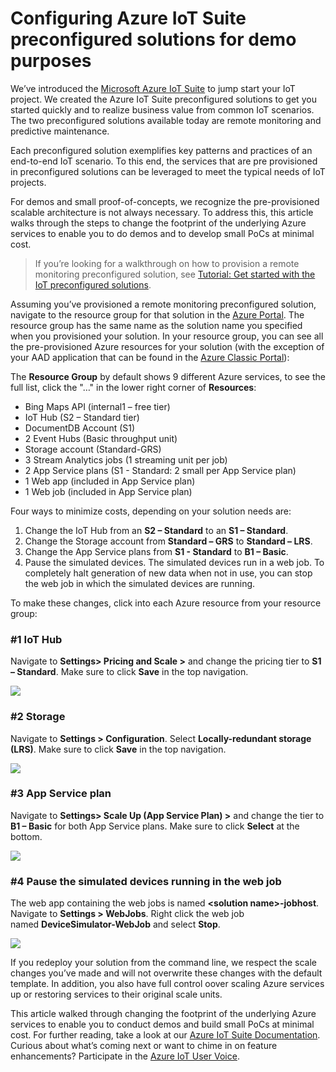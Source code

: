 # Configuring Azure IoT Suite preconfigured solutions for demo purposes

We’ve introduced the [Microsoft Azure IoT Suite] to jump start your IoT project. We created the Azure IoT Suite preconfigured solutions to get you started quickly and to realize business value from common IoT scenarios. The two preconfigured solutions available today are remote monitoring and predictive maintenance.

Each preconfigured solution exemplifies key patterns and practices of an end-to-end IoT scenario. To this end, the services that are pre provisioned in preconfigured solutions can be leveraged to meet the typical needs of IoT projects.

For demos and small proof-of-concepts, we recognize the pre-provisioned scalable architecture is not always necessary. To address this, this article walks through the steps to change the footprint of the underlying Azure services to enable you to do demos and to develop small PoCs at minimal cost.

> If you’re looking for a walkthrough on how to provision a remote monitoring preconfigured solution, see [Tutorial: Get started with the IoT preconfigured solutions].

Assuming you’ve provisioned a remote monitoring preconfigured solution, navigate to the resource group for that solution in the [Azure Portal]. The resource group has the same name as the solution name you specified when you provisioned your solution. In your resource group, you can see all the pre-provisioned Azure resources for your solution (with the exception of your AAD application that can be found in the [Azure Classic Portal]):

The **Resource Group** by default shows 9 different Azure services, to see the full list, click the "…" in the lower right corner of **Resources**:

-   Bing Maps API (internal1 – free tier)
-   IoT Hub (S2 – Standard tier)
-   DocumentDB Account (S1)
-   2 Event Hubs (Basic throughput unit)
-   Storage account (Standard-GRS)
-   3 Stream Analytics jobs (1 streaming unit per job)
-   2 App Service plans (S1 - Standard: 2 small per App Service plan)
-   1 Web app (included in App Service plan)
-   1 Web job (included in App Service plan)

Four ways to minimize costs, depending on your solution needs are:

1.  Change the IoT Hub from an **S2 – Standard** to an **S1 – Standard**.
2.  Change the Storage account from **Standard – GRS** to **Standard – LRS**.
3.  Change the App Service plans from **S1 - Standard** to **B1 – Basic**.
4.  Pause the simulated devices. The simulated devices run in a web job. To completely halt generation of new data when not in use, you can stop the web job in which the simulated devices are running.

To make these changes, click into each Azure resource from your resource group:

### \#1 IoT Hub

Navigate to **Settings&gt; Pricing and Scale &gt;** and change the pricing tier to **S1 – Standard**. Make sure to click **Save** in the top navigation.

![][img-iot-hub]

### \#2 Storage

Navigate to **Settings &gt; Configuration**. Select **Locally-redundant storage (LRS)**. Make sure to click **Save** in the top navigation.

![][img-storage]

### \#3 App Service plan

Navigate to **Settings&gt; Scale Up (App Service Plan) &gt;** and change the tier to **B1 – Basic** for both App Service plans. Make sure to click **Select** at the bottom.

![][img-service]

### \#4 Pause the simulated devices running in the web job

The web app containing the web jobs is named **&lt;solution name&gt;-jobhost**. Navigate to **Settings &gt; WebJobs**. Right click the web job named **DeviceSimulator-WebJob** and select **Stop**.

![][img-job]

If you redeploy your solution from the command line, we respect the scale changes you’ve made and will not overwrite these changes with the default template. In addition, you also have full control oover scaling Azure services up or restoring services to their original scale units.

This article walked through changing the footprint of the underlying Azure services to enable you to conduct demos and build small PoCs at minimal cost. For further reading, take a look at our [Azure IoT Suite Documentation]. Curious about what’s coming next or want to chime in on feature enhancements? Participate in the [Azure IoT User Voice].


<!-- Images and links -->
[Microsoft Azure IoT Suite]: http://www.microsoft.com/server-cloud/internet-of-things/azure-iot-suite.aspx
[Tutorial: Get started with the IoT preconfigured solutions]: https://azure.microsoft.com/documentation/articles/iot-suite-getstarted-preconfigured-solutions/
[Azure Portal]: https://portal.azure.com/
[Azure Classic Portal]: https://manage.windowsazure.com/
[img-iot-hub]: media/image1.png
[img-storage]: media/image2.png
[img-service]: media/image3.png
[img-job]: media/image4.png
[Azure IoT Suite Documentation]: https://azure.microsoft.com/documentation/suites/iot-suite
[Azure IoT User Voice]: https://feedback.azure.com/forums/321918-azure-iot
